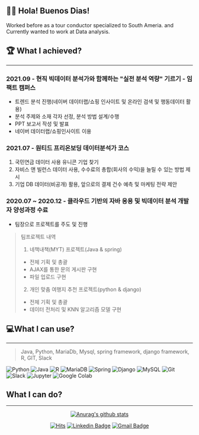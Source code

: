 ## 🙋‍♂️ Hola! Buenos Dias! <br>

Worked before as a tour conductor specialized to South Ameria.
and Currently wanted to work at Data analysis.

## 🏆 What I achieved?
---

### 2021.09 - 현직 빅데이터 분석가와 함께하는 "실전 분석 역량" 기르기 - 임팩트 캠퍼스
- 트렌드 분석 진행(네이버 데이터랩/쇼핑 인사이트 및 온라인 검색 및 행동데이터 활용)
- 분석 주제와 소재 각자 선정, 분석 방법 설계/수행
- PPT 보고서 작성 및 발표
- 네이버 데이터랩/쇼핑인사이트 이용

### 2021.07 - 원티드 프리온보딩 데이터분석가 코스
1. 국민연금 데이터 사용 유니콘 기업 찾기
2. 자비스 앤 빌런스 데이터 사용, 수수료의 총합(회사의 수익)을 늘릴 수 있는 방법 제시
3. 기업 DB 데이터(비공개) 활용, 앞으로의 결제 건수 예측 및 마케팅 전략 제안

### 2020.07 ~ 2020.12 - 클라우드 기반의 자바 응용 및 빅데이터 분석 개발자 양성과정 수료
- 팀장으로 프로젝트를 주도 및 진행
> 팀프로젝트 내역
>  1. 네책내책(MYT) 프로젝트(Java & spring)
>  - 전체 기획 및 총괄
>  - AJAX를 통한 문의 게시판 구현
>  - 파일 업로드 구현
>  2. 개인 맞춤 여행지 추천 프로젝트(python & django)
>  - 전체 기획 및 총괄
>  - 데이터 전처리 및 KNN 알고리즘 모델 구현
>  



## 💻What I can use?
---
> Java, Python, MariaDb, Mysql, spring framework, django framework, R, GIT, Slack

<img alt="Python" src ="https://img.shields.io/badge/Python-3776AB.svg?&style=flat-square&logo=Python&logoColor=white"/> <img alt="Java" src ="https://img.shields.io/badge/Java-007396.svg?&style=flat-square&logo=Java&logoColor=white"/> <img alt="R" src ="https://img.shields.io/badge/R-276DC3.svg?&style=flat-square&logo=R&logoColor=white"/> <img alt="MariaDB" src ="https://img.shields.io/badge/MariaDB-003545.svg?&style=flat-square&logo=MariaDB&logoColor=white"/> <img alt="Spring" src ="https://img.shields.io/badge/Spring-6DB33F.svg?&style=flat-square&logo=Spring&logoColor=white"/> <img alt="Django" src ="https://img.shields.io/badge/Django-092E20.svg?&style=flat-square&logo=Django&logoColor=white"/> <img alt="MySQL" src ="https://img.shields.io/badge/MySQL-4479A1.svg?&style=flat-square&logo=MySQL&logoColor=white"/> <img alt="Git" src ="https://img.shields.io/badge/Git-F05032.svg?&style=flat-square&logo=Git&logoColor=white"/> <img alt="Slack" src ="https://img.shields.io/badge/Slack-4A154B.svg?&style=flat-square&logo=Slack&logoColor=white"/> 
<img alt="Jupyter" src ="https://img.shields.io/badge/Jupyter-F37626.svg?&style=flat-square&logo=Jupyter&logoColor=white"/> <img alt="Google Colab" src ="https://img.shields.io/badge/Google Colab-F9AB00.svg?&style=flat-square&logo=Google Colab&logoColor=white"/>


## What I can do?
---



<div align=center>
  
[![Anurag's github stats](https://github-readme-stats.vercel.app/api?username=Leo-hw)](https://github.com/anuraghazra/github-readme-stats)


[![Hits](https://hits.seeyoufarm.com/api/count/incr/badge.svg?url=https%3A%2F%2Fgithub.com%2Fzzsza)](https://hits.seeyoufarm.com) 
[![Linkedin Badge](https://img.shields.io/badge/-LinkedIn-blue?style=flat-square&logo=Linkedin&logoColor=white&link=https://www.linkedin.com/in/bonghwan-lee-bba315b1/)](https://www.linkedin.com/in/bonghwan-lee-bba315b1/)
[![Gmail Badge](https://img.shields.io/badge/Gmail-d14836?style=flat-square&logo=Gmail&logoColor=white&link=mailto:lbh6314@gmail.com)](mailto:lbh6314@gmail.com)
  


  </div>
